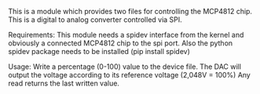 This is a module which provides two files for controlling the MCP4812 chip. This is a digital to analog converter controlled via SPI.

Requirements:
This module needs a spidev interface from the kernel and obviously a connected MCP4812 chip to the spi port. Also the python spidev package needs to be installed (pip install spidev)

Usage:
Write a percentage (0-100) value to the device file. The DAC will output the voltage according to its reference voltage (2,048V = 100%)
Any read returns the last written value.

